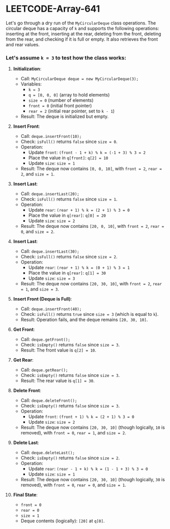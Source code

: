 # LEETCODE-Array-641
Let's go through a dry run of the `MyCircularDeque` class operations. The circular deque has a capacity of `k` and supports the following operations: inserting at the front, inserting at the rear, deleting from the front, deleting from the rear, and checking if it is full or empty. It also retrieves the front and rear values.

### Let's assume `k = 3` to test how the class works:

1. **Initialization**:
   - Call: `MyCircularDeque deque = new MyCircularDeque(3);`
   - Variables:
     - `k = 3`
     - `q = [0, 0, 0]` (array to hold elements)
     - `size = 0` (number of elements)
     - `front = 0` (initial front pointer)
     - `rear = 2` (initial rear pointer, set to `k - 1`)
   - Result: The deque is initialized but empty.

2. **Insert Front**:
   - Call: `deque.insertFront(10);`
   - Check: `isFull()` returns `false` since `size = 0`.
   - Operation:
     - Update `front`: `(front - 1 + k) % k = (-1 + 3) % 3 = 2`
     - Place the value in `q[front]`: `q[2] = 10`
     - Update `size`: `size = 1`
   - Result: The deque now contains `[0, 0, 10]`, with `front = 2`, `rear = 2`, and `size = 1`.

3. **Insert Last**:
   - Call: `deque.insertLast(20);`
   - Check: `isFull()` returns `false` since `size = 1`.
   - Operation:
     - Update `rear`: `(rear + 1) % k = (2 + 1) % 3 = 0`
     - Place the value in `q[rear]`: `q[0] = 20`
     - Update `size`: `size = 2`
   - Result: The deque now contains `[20, 0, 10]`, with `front = 2`, `rear = 0`, and `size = 2`.

4. **Insert Last**:
   - Call: `deque.insertLast(30);`
   - Check: `isFull()` returns `false` since `size = 2`.
   - Operation:
     - Update `rear`: `(rear + 1) % k = (0 + 1) % 3 = 1`
     - Place the value in `q[rear]`: `q[1] = 30`
     - Update `size`: `size = 3`
   - Result: The deque now contains `[20, 30, 10]`, with `front = 2`, `rear = 1`, and `size = 3`.

5. **Insert Front (Deque is Full)**:
   - Call: `deque.insertFront(40);`
   - Check: `isFull()` returns `true` since `size = 3` (which is equal to `k`).
   - Result: Operation fails, and the deque remains `[20, 30, 10]`.

6. **Get Front**:
   - Call: `deque.getFront();`
   - Check: `isEmpty()` returns `false` since `size = 3`.
   - Result: The front value is `q[2] = 10`.

7. **Get Rear**:
   - Call: `deque.getRear();`
   - Check: `isEmpty()` returns `false` since `size = 3`.
   - Result: The rear value is `q[1] = 30`.

8. **Delete Front**:
   - Call: `deque.deleteFront();`
   - Check: `isEmpty()` returns `false` since `size = 3`.
   - Operation:
     - Update `front`: `(front + 1) % k = (2 + 1) % 3 = 0`
     - Update `size`: `size = 2`
   - Result: The deque now contains `[20, 30, 10]` (though logically, `10` is removed), with `front = 0`, `rear = 1`, and `size = 2`.

9. **Delete Last**:
   - Call: `deque.deleteLast();`
   - Check: `isEmpty()` returns `false` since `size = 2`.
   - Operation:
     - Update `rear`: `(rear - 1 + k) % k = (1 - 1 + 3) % 3 = 0`
     - Update `size`: `size = 1`
   - Result: The deque now contains `[20, 30, 10]` (though logically, `30` is removed), with `front = 0`, `rear = 0`, and `size = 1`.

10. **Final State**:
    - `front = 0`
    - `rear = 0`
    - `size = 1`
    - Deque contents (logically): `[20]` at `q[0]`.
